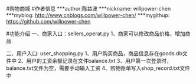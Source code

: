﻿#购物商城
#作者信息
***author:陈益波
***nickname: willpower-chen
***myblog: http://www.cnblogs.com/willpower-chen/
***mygithup: https://github.com/willpower-chen

#功能介绍
一、商家入口：sellers_operat.py
1、商家可以修改商品价格，增加商品

二、用户入口: user_shopping.py
1、用户购买商品，商品信息存在goods.db文件中
2、用户的工资余额记录在文件balance.txt
3、用户第一次登录时，balance.txt文件为空，需要手动输入工资
4、购物账单写入shop_record.txt文件中

